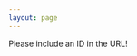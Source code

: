 ```yaml
---
layout: page
---
```

<body>
<link rel="stylesheet" href="https://cdnjs.cloudflare.com/ajax/libs/font-awesome/5.15.4/css/all.min.css">
    <style>
        hr.has-background-black {
        display: none;
    }
    h1.title {
        display: none;
    }
</style>
    Please include an ID in the URL!
</body>